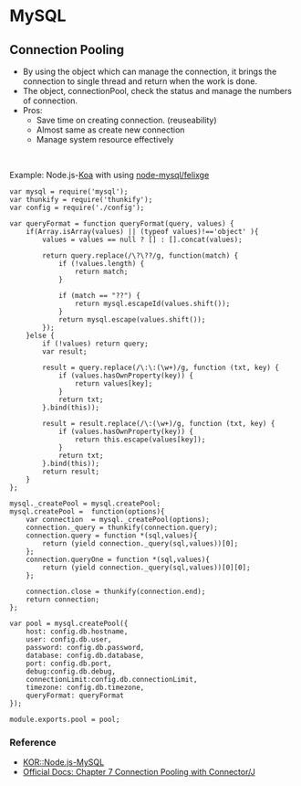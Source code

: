 # MySQL

## Connection Pooling
* By using the object which can manage the connection, it brings the connection to single thread and return when the work is done.
* The object, connectionPool, check the status and manage the numbers of connection.
* Pros:
  * Save time on creating connection. (reuseability)
  * Almost same as create new connection
  * Manage system resource effectively

<br/>

Example: Node.js-[Koa](http://koajs.com/) with using [node-mysql/felixge](https://github.com/felixge/node-mysql/)
```
var mysql = require('mysql');
var thunkify = require('thunkify');
var config = require('./config');

var queryFormat = function queryFormat(query, values) {
    if(Array.isArray(values) || (typeof values)!=='object' ){
        values = values == null ? [] : [].concat(values);

        return query.replace(/\?\??/g, function(match) {
            if (!values.length) {
                return match;
            }

            if (match == "??") {
                return mysql.escapeId(values.shift());
            }
            return mysql.escape(values.shift());
        });
    }else {
        if (!values) return query;
        var result;

        result = query.replace(/\:\:(\w+)/g, function (txt, key) {
            if (values.hasOwnProperty(key)) {
                return values[key];
            }
            return txt;
        }.bind(this));

        result = result.replace(/\:(\w+)/g, function (txt, key) {
            if (values.hasOwnProperty(key)) {
                return this.escape(values[key]);
            }
            return txt;
        }.bind(this));
        return result;
    }
};

mysql._createPool = mysql.createPool;
mysql.createPool =  function(options){
    var connection  = mysql._createPool(options);
    connection._query = thunkify(connection.query);
    connection.query = function *(sql,values){
        return (yield connection._query(sql,values))[0];
    };
    connection.queryOne = function *(sql,values){
        return (yield connection._query(sql,values))[0][0];
    };

    connection.close = thunkify(connection.end);
    return connection;
};

var pool = mysql.createPool({
    host: config.db.hostname,
    user: config.db.user,
    password: config.db.password,
    database: config.db.database,
    port: config.db.port,
    debug:config.db.debug,
    connectionLimit:config.db.connectionLimit,
    timezone: config.db.timezone,
    queryFormat: queryFormat
});

module.exports.pool = pool;
```

### Reference
* [KOR::Node.js-MySQL](http://bcho.tistory.com/892)
* [Official Docs: Chapter 7 Connection Pooling with Connector/J](http://dev.mysql.com/doc/connector-j/en/connector-j-usagenotes-j2ee-concepts-connection-pooling.html)